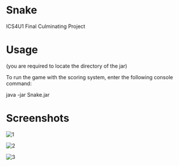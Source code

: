 # Snake

ICS4U1
Final Culminating Project

# Usage
(you are required to locate the directory of the jar)

To run the game with the scoring system, enter the following console command:

java -jar Snake.jar

# Screenshots
![1](https://i.imgur.com/HJpH3eZ.png)

![2](https://i.imgur.com/s4CSUU7.png)

![3](https://i.imgur.com/tJgxsIk.png)
